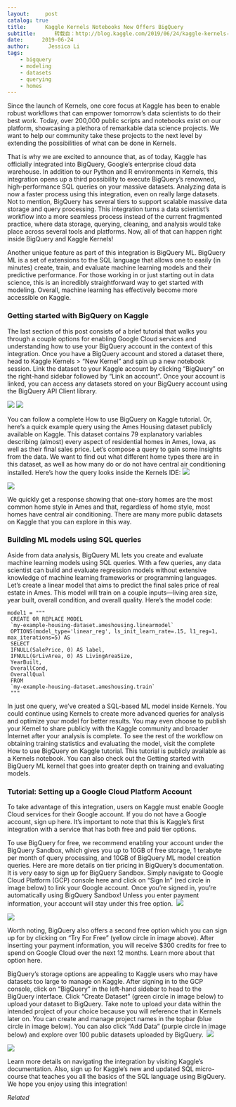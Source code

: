 ```yaml
---
layout:     post
catalog: true
title:      Kaggle Kernels Notebooks Now Offers BigQuery
subtitle:      转载自：http://blog.kaggle.com/2019/06/24/kaggle-kernels-notebooks-now-offers-bigquery/
date:      2019-06-24
author:      Jessica Li
tags:
    - bigquery
    - modeling
    - datasets
    - querying
    - homes
---
```


Since the launch of Kernels, one core focus at Kaggle has been to enable robust workflows that can empower tomorrow’s data scientists to do their best work. Today, over 200,000 public scripts and notebooks exist on our platform, showcasing a plethora of remarkable data science projects. We want to help our community take these projects to the next level by extending the possibilities of what can be done in Kernels.

That is why we are excited to announce that, as of today, Kaggle has officially integrated into BigQuery, Google’s enterprise cloud data warehouse. In addition to our Python and R environments in Kernels, this integration opens up a third possibility to execute BigQuery’s renowned, high-performance SQL queries on your massive datasets. Analyzing data is now a faster process using this integration, even on really large datasets. Not to mention, BigQuery has several tiers to support scalable massive data storage and query processing. This integration turns a data scientist’s workflow into a more seamless process instead of the current fragmented practice, where data storage, querying, cleaning, and analysis would take place across several tools and platforms. Now, all of that can happen right inside BigQuery and Kaggle Kernels!

Another unique feature as part of this integration is BigQuery ML. BigQuery ML is a set of extensions to the SQL language that allows one to easily (in minutes) create, train, and evaluate machine learning models and their predictive performance. For those working in or just starting out in data science, this is an incredibly straightforward way to get started with modeling. Overall, machine learning has effectively become more accessible on Kaggle. 

### **Getting started with BigQuery on Kaggle**

The last section of this post consists of a brief tutorial that walks you through a couple options for enabling Google Cloud services and understanding how to use your BigQuery account in the context of this integration. Once you have a BigQuery account and stored a dataset there, head to Kaggle Kernels > “New Kernel” and spin up a new notebook session. Link the dataset to your Kaggle account by clicking “BigQuery” on the right-hand sidebar followed by “Link an account”. Once your account is linked, you can access any datasets stored on your BigQuery account using the BigQuery API Client library. 


![](https://lh3.googleusercontent.com/Wb1dvTCLt3SsRBM8_bapV821M4cgrSzShTIqAHw2V9lr4tDLfY6Q8WhhdzHGv66STvlwTsEg_zg-rQ5SvR8PDChSxsETITkjw9cHQiUaZtCqaGFEplLKNBYsmKcXR8AL4TPqeAA6?is-pending-load=1)
![](https://lh3.googleusercontent.com/Wb1dvTCLt3SsRBM8_bapV821M4cgrSzShTIqAHw2V9lr4tDLfY6Q8WhhdzHGv66STvlwTsEg_zg-rQ5SvR8PDChSxsETITkjw9cHQiUaZtCqaGFEplLKNBYsmKcXR8AL4TPqeAA6)

You can follow a complete How to use BigQuery on Kaggle tutorial. Or, here’s a quick example query using the Ames Housing dataset publicly available on Kaggle. This dataset contains 79 explanatory variables describing (almost) every aspect of residential homes in Ames, Iowa, as well as their final sales price. Let’s compose a query to gain some insights from the data. We want to find out what different home types there are in this dataset, as well as how many do or do not have central air conditioning installed. Here’s how the query looks inside the Kernels IDE: 
![](https://lh5.googleusercontent.com/xHl4NdfOfUYKlV75NxBFEz9czQ4ihelwJ3Bz98SBYa6c_gjjWvjQMWKI6viYhhWOg487UTdgMWsATnzLGsqqu8IknRgqW5Oz-IiTHOvphij77r2no_eYUPRuW9bQV6YJ3K-cSiql?is-pending-load=1)

![](https://lh5.googleusercontent.com/xHl4NdfOfUYKlV75NxBFEz9czQ4ihelwJ3Bz98SBYa6c_gjjWvjQMWKI6viYhhWOg487UTdgMWsATnzLGsqqu8IknRgqW5Oz-IiTHOvphij77r2no_eYUPRuW9bQV6YJ3K-cSiql)


We quickly get a response showing that one-story homes are the most common home style in Ames and that, regardless of home style, most homes have central air conditioning. There are many more public datasets on Kaggle that you can explore in this way.

### **Building ML models using SQL queries**

Aside from data analysis, BigQuery ML lets you create and evaluate machine learning models using SQL queries. With a few queries, any data scientist can build and evaluate regression models without extensive knowledge of machine learning frameworks or programming languages. Let’s create a linear model that aims to predict the final sales price of real estate in Ames. This model will train on a couple inputs—living area size, year built, overall condition, and overall quality. Here’s the model code:

```
model1 = """
 CREATE OR REPLACE MODEL 
 `my-example-housing-dataset.ameshousing.linearmodel`
 OPTIONS(model_type='linear_reg', ls_init_learn_rate=.15, l1_reg=1, max_iterations=5) AS
 SELECT 
 IFNULL(SalePrice, 0) AS label,
 IFNULL(GrLivArea, 0) AS LivingAreaSize,
 YearBuilt, 
 OverallCond, 
 OverallQual
 FROM 
 `my-example-housing-dataset.ameshousing.train`
 """

```

In just one query, we’ve created a SQL-based ML model inside Kernels. You could continue using Kernels to create more advanced queries for analysis and optimize your model for better results. You may even choose to publish your Kernel to share publicly with the Kaggle community and broader Internet after your analysis is complete. To see the rest of the workflow on obtaining training statistics and evaluating the model, visit the complete How to use BigQuery on Kaggle tutorial. This tutorial is publicly available as a Kernels notebook. You can also check out the Getting started with BigQuery ML kernel that goes into greater depth on training and evaluating models.

### **Tutorial: Setting up a Google Cloud Platform Account**

To take advantage of this integration, users on Kaggle must enable Google Cloud services for their Google account. If you do not have a Google account, sign up here. It’s important to note that this is Kaggle’s first integration with a service that has both free and paid tier options. 

To use BigQuery for free, we recommend enabling your account under the BigQuery Sandbox, which gives you up to 10GB of free storage, 1 terabyte per month of query processing, and 10GB of BigQuery ML model creation queries. Here are more details on tier pricing in BigQuery’s documentation. It is very easy to sign up for BigQuery Sandbox. Simply navigate to Google Cloud Platform (GCP) console here and click on “Sign In” (red circle in image below) to link your Google account. Once you’re signed in, you’re automatically using BigQuery Sandbox! Unless you enter payment information, your account will stay under this free option. 
![](https://lh3.googleusercontent.com/pApbj1Pq4SrI0J-WiPp5W3RGQAwHxAvrvwoyEBP_g64A5cv0FHLHHbysf0HbrYucYuW8KAffo1p2Kk8aPzlfjr4a_wJI_MB4njBDIZ0h5vqde8M82bSrD-fJDK05r2v9BhIP-0QC?is-pending-load=1)

![](https://lh3.googleusercontent.com/pApbj1Pq4SrI0J-WiPp5W3RGQAwHxAvrvwoyEBP_g64A5cv0FHLHHbysf0HbrYucYuW8KAffo1p2Kk8aPzlfjr4a_wJI_MB4njBDIZ0h5vqde8M82bSrD-fJDK05r2v9BhIP-0QC)


Worth noting, BigQuery also offers a second free option which you can sign up for by clicking on “Try For Free” (yellow circle in image above). After inserting your payment information, you will receive $300 credits for free to spend on Google Cloud over the next 12 months. Learn more about that option here. 

BigQuery’s storage options are appealing to Kaggle users who may have datasets too large to manage on Kaggle. After signing in to the GCP console, click on “BigQuery” in the left-hand sidebar to head to the BigQuery interface. Click “Create Dataset” (green circle in image below) to upload your dataset to BigQuery. Take note to upload your data within the intended project of your choice because you will reference that in Kernels later on. You can create and manage project names in the topbar (blue circle in image below). You can also click “Add Data” (purple circle in image below) and explore over 100 public datasets uploaded by BigQuery. 
![](https://lh6.googleusercontent.com/37L9DZ3IWWqayheT-zbxYZ5DrL_uQMrIGfWLtjjNl2gkxTWk732IuAl91mkMStMgYyw3Y3lxhsM04pliW9ose3AAnQd9bWNiWzaTq_ihM4BPLrgnyXlv1z2WVaToACswTGukTsAF?is-pending-load=1)

![](https://lh6.googleusercontent.com/37L9DZ3IWWqayheT-zbxYZ5DrL_uQMrIGfWLtjjNl2gkxTWk732IuAl91mkMStMgYyw3Y3lxhsM04pliW9ose3AAnQd9bWNiWzaTq_ihM4BPLrgnyXlv1z2WVaToACswTGukTsAF)


Learn more details on navigating the integration by visiting Kaggle’s documentation. Also, sign up for Kaggle’s new and updated SQL micro-course that teaches you all the basics of the SQL language using BigQuery. We hope you enjoy using this integration!


*Related*

